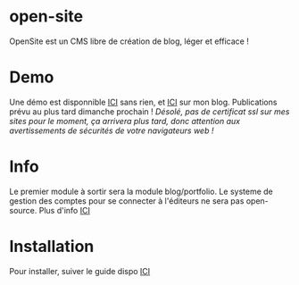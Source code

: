 # open-site
OpenSite est un CMS libre de création de blog, léger et efficace !

# Demo
Une démo est disponnible [ICI](https://ipro.frstud.fr/git-load2/) sans rien, et [ICI](https://ipro.frstud.fr/) sur mon blog.
Publications prévu au plus tard dimanche prochain !
*Désolé, pas de certificat ssl sur mes sites pour le moment, ça arrivera plus tard, donc attention aux avertissements de sécurités de votre navigateurs web !*
# Info
Le premier module à sortir sera la module blog/portfolio. Le systeme de gestion des comptes pour se connecter à l'éditeurs ne sera pas open-source. Plus d'info [ICI](https://ipro.frstud.fr/soft/account/)

# Installation 
Pour installer, suiver le guide dispo [ICI](https://github.com/InformatiquePro/open-site/blob/main/install_BLOG.md)
